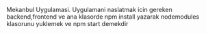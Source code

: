 Mekanbul Uygulamasi.
Uygulamani naslatmak icin gereken backend,frontend ve ana klasorde npm install yazarak nodemodules klasorunu yuklemek ve npm start demekdir
